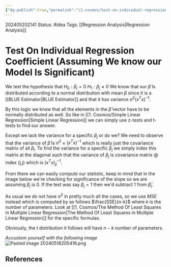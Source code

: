 ```yaml
---
{"dg-publish":true,"permalink":"/1-cosmos/test-on-individual-regression-coefficient-assuming-we-know-our-model-is-significant/"}
---
```


202405202141
Status: #idea
Tags: [[Regression Analysis\|Regression Analysis]]
# Test On Individual Regression Coefficient (Assuming We know our Model Is Significant)

We test the hypothesis that 
$H_0: \beta_j = 0$
$H_1: \beta_j \ne 0$
We know that our $\hat \beta$ is distributed according to a normal distribution with mean $\beta$ since it is a [[BLUE Estimator\|BLUE Estimator]] and that it has variance $\sigma^2(x^Tx)^{-1}$.

By this logic we know that all the elements in the $\hat \beta$ vector have to be normally distributed as well. So like in [[1. Cosmos/Simple Linear Regression\|Simple Linear Regression]] we can simply use z-tests and t-tests to find our answer.

Except we lack the variance for a specific $\beta_j$ or do we? We need to observe that the variance of $\hat \beta$ is $\sigma^2$ $\times$ $(x^Tx)^{-1}$ which is really just the covariance matrix of all $\beta_i$. To find the variance for a specific $\beta_j$ we simply index this matrix at the diagonal such that the variance of $\beta_j$ is $\text{covariance matrix @ index (j,j)}$ which is $(x^Tx)^{-1}_{jj}$.

From there we can easily compute our statistic, keep in mind that in the image below we're checking for significance of the slope so we are assuming $\beta_j$ is $0$. If the test was say $\beta_j=1$ then we'd subtract 1 from $\hat \beta_j$.

As usual we do not have $\sigma^2$ in pretty much all the cases, so we use $MSE$ instead which is computed by as follows $\frac{SSE}{n-k}$ where $k$ is the number of parameters. Look at [[1. Cosmos/The Method Of Least Squares in Multiple Linear Regression\|The Method Of Least Squares in Multiple Linear Regression]] for the specific formulas.

Obviously, the $t$ distribution it follows will have $n-k$ number of parameters.

*Accustom yourself with the following image*
![Pasted image 20240518205416.png](/img/user/3.%20Black%20Holes/Files/Pasted%20image%2020240518205416.png)

## References